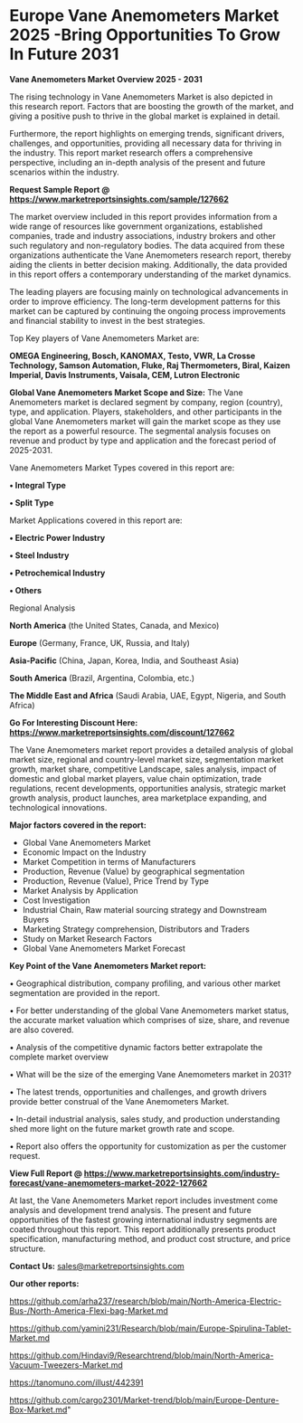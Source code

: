# Europe Vane Anemometers Market 2025 -Bring Opportunities To Grow In Future 2031

<Strong> Vane Anemometers Market Overview 2025 - 2031</strong>

The rising technology in Vane Anemometers Market is also depicted in this research report. Factors that are boosting the growth of the market, and giving a positive push to thrive in the global market is explained in detail.

Furthermore, the report highlights on emerging trends, significant drivers, challenges, and opportunities, providing all necessary data for thriving in the industry. This report market research offers a comprehensive perspective, including an in-depth analysis of the present and future scenarios within the industry.

<strong>Request Sample Report @ <a href=https://www.marketreportsinsights.com/sample/127662>https://www.marketreportsinsights.com/sample/127662</a></strong>

The market overview included in this report provides information from a wide range of resources like government organizations, established companies, trade and industry associations, industry brokers and other such regulatory and non-regulatory bodies. The data acquired from these organizations authenticate the Vane Anemometers research report, thereby aiding the clients in better decision making. Additionally, the data provided in this report offers a contemporary understanding of the market dynamics.

The leading players are focusing mainly on technological advancements in order to improve efficiency. The long-term development patterns for this market can be captured by continuing the ongoing process improvements and financial stability to invest in the best strategies.

Top Key players of Vane Anemometers Market are:

<strong>OMEGA Engineering, Bosch, KANOMAX, Testo, VWR, La Crosse Technology, Samson Automation, Fluke, Raj Thermometers, Biral, Kaizen Imperial, Davis Instruments, Vaisala, CEM, Lutron Electronic</strong>

<strong><b>Global Vane Anemometers Market Scope and Size:</b></strong>
The Vane Anemometers market is declared segment by company, region (country), type, and application. Players, stakeholders, and other participants in the global Vane Anemometers market will gain the market scope as they use the report as a powerful resource. The segmental analysis focuses on revenue and product by type and application and the forecast period of 2025-2031.

Vane Anemometers Market Types covered in this report are:

<strong>• Integral Type

• Split Type</strong>

Market Applications covered in this report are:

<strong>• Electric Power Industry

• Steel Industry

• Petrochemical Industry

• Others</strong> 

Regional Analysis

<strong>North America</strong> (the United States, Canada, and Mexico)

<strong>Europe</strong> (Germany, France, UK, Russia, and Italy)

<strong>Asia-Pacific</strong> (China, Japan, Korea, India, and Southeast Asia)

<strong>South America</strong> (Brazil, Argentina, Colombia, etc.)

<strong>The Middle East and Africa</strong> (Saudi Arabia, UAE, Egypt, Nigeria, and South Africa)

<strong>Go For Interesting Discount Here: <a href=https://www.marketreportsinsights.com/discount/127662>https://www.marketreportsinsights.com/discount/127662</a></strong>

The Vane Anemometers market report provides a detailed analysis of global market size, regional and country-level market size, segmentation market growth, market share, competitive Landscape, sales analysis, impact of domestic and global market players, value chain optimization, trade regulations, recent developments, opportunities analysis, strategic market growth analysis, product launches, area marketplace expanding, and technological innovations.

<strong><b>Major factors covered in the report:</b></strong>
<ul>
  <li>Global Vane Anemometers Market </li>
  <li>Economic Impact on the Industry</li>
  <li>Market Competition in terms of Manufacturers</li>
  <li>Production, Revenue (Value) by geographical segmentation</li>
  <li>Production, Revenue (Value), Price Trend by Type</li>
  <li>Market Analysis by Application</li>
  <li>Cost Investigation</li>
  <li>Industrial Chain, Raw material sourcing strategy and Downstream Buyers</li>
  <li>Marketing Strategy comprehension, Distributors and Traders</li>
  <li>Study on Market Research Factors</li>
  <li>Global Vane Anemometers Market Forecast</li>
</ul>

<strong><b>Key Point of the Vane Anemometers Market report:</b></strong>

• Geographical distribution, company profiling, and various other market segmentation are provided in the report.

• For better understanding of the global Vane Anemometers market status, the accurate market valuation which comprises of size, share, and revenue are also covered.

• Analysis of the competitive dynamic factors better extrapolate the complete market overview

• What will be the size of the emerging Vane Anemometers market in 2031?

• The latest trends, opportunities and challenges, and growth drivers provide better construal of the Vane Anemometers Market.

• In-detail industrial analysis, sales study, and production understanding shed more light on the future market growth rate and scope.

• Report also offers the opportunity for customization as per the customer request.

<strong><b>View Full Report @ <a href=https://www.marketreportsinsights.com/industry-forecast/vane-anemometers-market-2022-127662>https://www.marketreportsinsights.com/industry-forecast/vane-anemometers-market-2022-127662</a></b></strong>


At last, the Vane Anemometers Market report includes investment come analysis and development trend analysis. The present and future opportunities of the fastest growing international industry segments are coated throughout this report. This report additionally presents product specification, manufacturing method, and product cost structure, and price structure.

<strong>Contact Us:</strong>
sales@marketreportsinsights.com

<strong>Our other reports:</strong>

<a href=https://github.com/arha237/research/blob/main/North-America-Electric-Bus-/North-America-Flexi-bag-Market.md>https://github.com/arha237/research/blob/main/North-America-Electric-Bus-/North-America-Flexi-bag-Market.md</a>

<a href=https://github.com/yamini231/Research/blob/main/Europe-Spirulina-Tablet-Market.md>https://github.com/yamini231/Research/blob/main/Europe-Spirulina-Tablet-Market.md</a>

<a href=https://github.com/Hindavi9/Researchtrend/blob/main/North-America-Vacuum-Tweezers-Market.md>https://github.com/Hindavi9/Researchtrend/blob/main/North-America-Vacuum-Tweezers-Market.md</a>

<a href=https://tanomuno.com/illust/442391>https://tanomuno.com/illust/442391</a>

<a href=https://github.com/cargo2301/Market-trend/blob/main/Europe-Denture-Box-Market.md>https://github.com/cargo2301/Market-trend/blob/main/Europe-Denture-Box-Market.md</a>"
